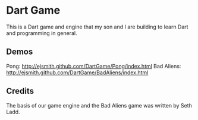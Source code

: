 Dart Game
=========

This is a Dart game and engine that my son and I are building to learn Dart and programming in general.

Demos
-----

Pong: http://ejsmith.github.com/DartGame/Pong/index.html
Bad Aliens: http://ejsmith.github.com/DartGame/BadAliens/index.html

Credits
-------

The basis of our game engine and the Bad Aliens game was written by Seth Ladd.